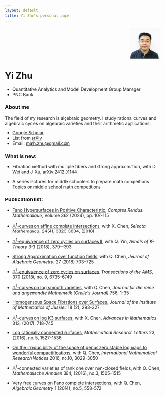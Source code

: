 ```yaml
---
layout: default
title: Yi Zhu's personal page
---
```


<div style="display: flex; justify-content: flex-end;">
  <img src="others/yz.jpg" width="100" height="100"  style="float: right; margin-left: 15px;">
</div>

# Yi Zhu

* Quantitative Analytics and Model Development Group Manager 
* PNC Bank 

### About me
 The field of my research is algebraic geometry. I study rational curves and algebraic cycles on algebraic varieties and their arithmetic applications.

* [Google Scholar](https://scholar.google.com/citations?user=fzVQUl4AAAAJ&hl=en) 
* List from [arXiv](https://arxiv.org/a/zhu_y_3.html) 
* Email: math.zhu@gmail.com

### What is new:

* Fibration method with multiple fibers and strong approximation, with D. Wei and J. Xu, [arXiv:2412.01144](https://arxiv.org/abs/2412.01144)

* A series lectures for middle schoolers to prepare math compeitions [Topics on middle school math competitions](https://github.com/math-zhu/middle_school_math_competitions)

### Publication list:  

* [Fano Hypersurfaces in Positive Characteristic](papers/Fano_hypersurface.pdf), 
*Comptes Rendus. Mathématique*, Volume 362 (2024), pp. 107-115

* [$\mathbb{A}^1$-curves on affine complete intersections](papers/CZ_logVoisin.pdf), with X. Chen, 
*Selecta Mathematica*, 24(4), 3823-3834, (2018)

* [$\mathbb{A}^1$-equivalence of zero cycles on surfaces II](papers/YZ_Bloch.pdf), with Q. Yin, 
*Annals of K-Theory* 3-3 (2018), 379--393

* [Strong Approximation over function fields](papers/CZ_SA.pdf), with Q. Chen, 
*Journal of Algebraic Geometry*, 27 (2018) 703–725

* [$\mathbb{A}^1$-equivalence of zero cycles on surfaces](papers/log_mumford.pdf), 
*Transactions of the AMS*, 370 (2018), no. 9, 6735–6749  

* [$\mathbb{A}^1$-curves on log smooth varieties](papers/CZ_A1_pair.pdf), with Q. Chen,
*Journal für die reine und angewandte Mathematik (Crelle's Journal)* 756, 1-35

* [Homogeneous Space Fibrations over Surfaces](papers/6_RSC.pdf),
*Journal of the Institute of Mathematics of Jussieu* 18 (2), 293-327 

* [$\mathbb{A}^1$-curves on log K3 surfaces](papers/5_logK3.pdf), with X. Chen, 
*Advances in Mathematics* 313, (2017), 718-745

* [Log rationally connected surfaces](papers/4_logRC.pdf), 
*Mathematical Research Letters* 23, (2016), no. 5, 1527-1536 

* [On the irreducibility of the space of genus zero stable log maps to wonderful compactifications](papers/3_irred-wonder.pdf), with Q. Chen,
 *International Mathematical Research Notices* 2016, no.10, 3029-3050 

* [$\mathbb{A}^1$-connected varieties of rank one over non-closed fields](papers/2_a1-nonclose.pdf), with Q. Chen, 
*Mathematische Annalen* 364, (2016), no.3, 1505-1515 

* [Very free curves on Fano complete intersections](papers/1_very-free.pdf), with Q. Chen, *Algebraic Geometry* 1 (2014), no.5, 558-572 



 

